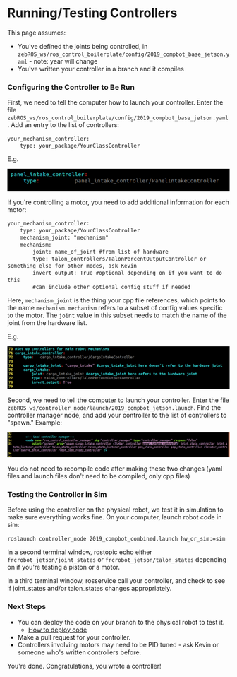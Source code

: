#  Running/Testing Controllers # 

This page assumes:

  - You've defined the joints being controlled, in `zebROS_ws/ros_control_boilerplate/config/2019_compbot_base_jetson.yaml` - note: year will change
  - You've written your controller in a branch and it compiles

###  Configuring the Controller to Be Run ### 

First, we need to tell the computer how to launch your controller. Enter the file `zebROS_ws/ros_control_boilerplate/config/2019_compbot_base_jetson.yaml`. Add an entry to the list of controllers:

```
your_mechanism_controller:
    type: your_package/YourClassController
```

E.g.

![](../../wiki-resources/programming/panel_intake_controller.png)

If you're controlling a motor, you need to add additional information for each motor:

```
your_mechanism_controller:
    type: your_package/YourClassController
    mechanism_joint: "mechanism"
    mechanism:
        joint: name_of_joint #from list of hardware
        type: talon_controllers/TalonPercentOutputController or something else for other modes, ask Kevin
        invert_output: True #optional depending on if you want to do this
        #can include other optional config stuff if needed
```

Here, `mechanism_joint` is the thing your cpp file references, which points to the name `mechanism`. `mechanism` refers to a subset of config values specific to the motor. The `joint` value in this subset needs to match the name of the joint from the hardware list.

E.g.

![](../../wiki-resources/programming/cargo_intake_params.png)

Second, we need to tell the computer to launch your controller. Enter the file `zebROS_ws/controller_node/launch/2019_compbot_jetson.launch`. Find the controller manager node, and add your controller to the list of controllers to "spawn." Example:

![](../../wiki-resources/programming/panel_controller_launch.png)

You do not need to recompile code after making these two changes (yaml files and launch files don't need to be compiled, only cpp files)

###  Testing the Controller in Sim ### 

Before using the controller on the physical robot, we test it in simulation to make sure everything works fine. On your computer, launch robot code in sim:

`roslaunch controller_node 2019_compbot_combined.launch hw_or_sim:=sim`

In a second terminal window, rostopic echo either `frcrobot_jetson/joint_states` or `frcrobot_jetson/talon_states` depending on if you're testing a piston or a motor.

In a third terminal window, rosservice call your controller, and check to see if joint_states and/or talon_states changes appropriately.

###  Next Steps ### 

  - You can deploy the code on your branch to the physical robot to test it.
    - [How to deploy code](programming:deploying_code)
  - Make a pull request for your controller.
  - Controllers involving motors may need to be PID tuned - ask Kevin or someone who's written controllers before.

You're done. Congratulations, you wrote a controller!